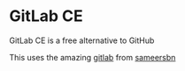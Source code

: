 # GitLab CE

GitLab CE is a free alternative to GitHub

This uses the amazing [gitlab](https://github.com/sameersbn/docker-gitlab) from [sameersbn](https://github.com/sameersbn/)
